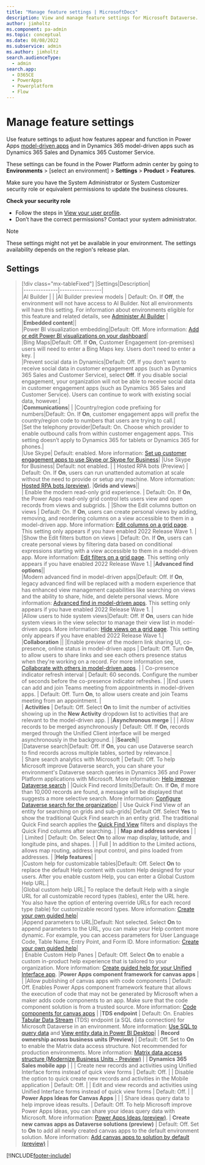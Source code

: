 ```yaml
---
title: "Manage feature settings | MicrosoftDocs"
description: View and manage feature settings for Microsoft Dataverse.
author: jimholtz
ms.component: pa-admin
ms.topic: conceptual
ms.date: 08/08/2022
ms.subservice: admin
ms.author: jimholtz 
search.audienceType: 
  - admin
search.app:
  - D365CE
  - PowerApps
  - Powerplatform
  - Flow
---
```

# Manage feature settings

Use feature settings to adjust how features appear and function in Power Apps [model-driven apps](/powerapps/maker/model-driven-apps/model-driven-app-overview) and in Dynamics 365 model-driven apps such as Dynamics 365 Sales and Dynamics 365 Customer Service.

These settings can be found in the Power Platform admin center by going to **Environments** > [select an environment] > **Settings** > **Product** > **Features**.

Make sure you have the System Administrator or System Customizer security role or equivalent permissions to update the business closures.

**Check your security role**

- Follow the steps in [View your user profile](/powerapps/user/view-your-user-profile).
- Don’t have the correct permissions? Contact your system administrator.

> [!NOTE]
> These settings might not yet be available in your environment. The settings availability depends on the region's release plan.

## Settings 

> [!div class="mx-tableFixed"]
> |Settings|Description|  
> |--------------|-----------------|  
> |AI Builder  |   |
> |AI Builder preview models  | Default: On. If **Off**, the environment will not have access to AI Builder. Not all environments will have this setting. For information about environments eligible for this feature and related details, see [Administer AI Builder](/ai-builder/administer)  |
> |**Embedded content**||  
> |Power BI visualization embedding|Default: Off. More information: [Add or edit Power BI visualizations on your dashboard](/powerapps/user/add-powerbi-dashboards)|  
> |Bing Maps|Default: Off. If **On**, Customer Engagement (on-premises) users will need to enter a Bing Maps key. Users don’t need to enter a key. |  
> |Prevent social data in Dynamics|Default: Off. If you don’t want to receive social data in customer engagement apps (such as Dynamics 365 Sales and Customer Service), select **Off**. If you disable social engagement, your organization will not be able to receive social data in customer engagement apps (such as Dynamics 365 Sales and Customer Service). Users can continue to work with existing social data, however.|  
> |**Communications**| |
> |Country/region code prefixing for numbers|Default: On. If **On**, customer engagement apps will prefix the country/region code to numbers that users are trying to call.|  
> |Set the telephony provider|Default: On. Choose which provider to enable outbound calls from within customer engagement apps. This setting doesn’t apply to Dynamics 365 for tablets or Dynamics 365 for phones.|  
> |Use Skype| Default: enabled. More information:  [Set up customer engagement apps to use Skype or Skype for Business](set-up-skype-or-skype-for-business.md)|
> |Use Skype for Business| Default: not enabled. |
> | Hosted RPA bots (Preview) | Default: On. If **On**, users can run unattended automation at scale without the need to provide or setup any machine. More information: [Hosted RPA bots (preview)](/power-automate/desktop-flows/hosted-rpa-bots). 
> |**Grids and views**||  
> | Enable the modern read-only grid experience. | Default: On. If **On**, the Power Apps read-only grid control lets users view and open records from views and subgrids. |
> |Show the Edit columns button on views | Default: On. If **On**, users can create personal views by adding, removing, and reordering columns on a view accessible to them in a model-driven app. More information: [Edit columns on a grid page](/powerapps/user/grid-filters-advanced#column-editor). This setting only appears if you have enabled 2022 Release Wave 1. |  
> |Show the Edit filters button on views | Default: On. If **On**, users can create personal views by filtering data based on conditional expressions starting with a view accessible to them in a model-driven app. More information: [Edit filters on a grid page](/powerapps/user/grid-filters-advanced#filter-editor). This setting only appears if you have enabled 2022 Release Wave 1.|
> |**Advanced find options**||  
> |Modern advanced find in model-driven apps|Default: Off. If **On**, legacy advanced find will be replaced with a modern experience that has enhanced view management capabilities like searching on views and the ability to share, hide, and delete personal views. More information: [Advanced find in model-driven apps](/powerapps/user/advanced-find). This setting only appears if you have enabled 2022 Release Wave 1. |  
> |Allow users to hide system views|Default: Off. If **On**, users can hide system views in the view selector to manage their view list in model-driven apps. More information: [Hide views on a grid page](/powerapps/user/grid-filters-advanced#hide-views). This setting only appears if you have enabled 2022 Release Wave 1.|
> |**Collaboration**  ||
> |Enable preview of the modern link sharing UI, co-presence, online status in model-driven apps  | Default: Off. Turn **On**, to allow users to share links and see each others presence status when they're working on a record. For more information see, [Collaborate with others in model-driven apps](/powerapps/user/collaboration).  |
> | Co-presence indicator refresh interval | Default: 60 seconds. Configure the number of seconds before the co-presence indicator refreshes. |
> |End users can add and join Teams meeting from appointments in model-driven apps.  | Default: Off. Turn **On**, to allow users create and join Teams meeting from an appointment. |  
> | **Activities**   | Default: Off. Select **On** to limit the number of activities showing up in the **New Activity** dropdown list to activities that are relevant to the model-driven app. | 
> |**Asynchronous merge** | |
> | Allow records to be merged asynchronously | Default: Off. If **On**, records merged through the Unified Client interface will be merged asynchronously in the background. |
> |**Search**||  
> |Dataverse search|Default: Off. If **On**, you can use Dataverse search to find records across multiple tables, sorted by relevance.|  
> | Share search analytics with Microsoft | Default: Off. To help Microsoft improve Dataverse search, you can share your environment's Dataverse search queries in Dynamics 365 and Power Platform applications with Microsoft. More information: [Help improve Dataverse search](configure-relevance-search-organization.md#help-improve-dataverse-search)      |
> |Quick Find record limits|Default: On. If **On**, if more than 10,000 records are found, a message will be displayed that suggests a more selective search. More information: [Configure Dataverse search for the organization](configure-relevance-search-organization.md)| 
> | Use Quick Find View of an entity for searching on grids and sub-grids| Default Off. Select **Yes** to show the traditional Quick Find search in an entity grid. The traditional Quick Find search applies the [Quick Find View](/powerapps/maker/model-driven-apps/create-edit-views#system-views) filters and displays the Quick Find columns after searching.      |
> | **Map and address services**   |    |
> | Limited   | Default: On. Select **On** to allow map display, latitude, and longitude pins, and shapes.  |
> | Full      | In addition to the Limited actions, allows map routing, address input control, and pins loaded from addresses. |
> |**Help features**|  |  
> |Custom help for customizable tables|Default: Off. Select **On** to replace the default Help content with custom Help designed for your users. After you enable custom Help, you can enter a Global Custom Help URL.|  
> |Global custom help URL| To replace the default Help with a single URL for all customizable record types (tables), enter the URL here. You also have the option of entering override URLs for each record type (table) for customizable record types. More information: [Create your own guided help](/powerapps/maker/model-driven-apps/create-guided-help-learning-path)|  
> |Append parameters to URL|Default: Not selected.  Select **On** to append parameters to the URL, you can make your Help content more dynamic. For example, you can access parameters for User Language Code, Table Name, Entry Point, and Form ID. More information: [Create your own guided help](/powerapps/maker/model-driven-apps/create-guided-help-learning-path)|  
> | Enable Custom Help Panes | Default: Off. Select **On** to enable a custom in-product help experience that is tailored to your organization. More information: [Create guided help for your Unified Interface app](/power-apps/maker/data-platform/create-custom-help-pages).
> |**Power Apps component framework for canvas apps**  |  |
> |Allow publishing of canvas apps with code components | Default: Off. Enables Power Apps component framework feature that allows the execution of code that may not be generated by Microsoft when a maker adds code components to an app. Make sure that the code component solution is from a trusted source. More information: [Code components for canvas apps](/powerapps/developer/component-framework/component-framework-for-canvas-apps) |
> |**TDS endpoint** | Default: On. Enables [Tabular Data Stream](/openspecs/windows_protocols/ms-tds/893fcc7e-8a39-4b3c-815a-773b7b982c50) (TDS) endpoint (a SQL data connection) for Microsoft Dataverse in an environment. More information: [Use SQL to query data](/powerapps/developer/common-data-service/cds-sql-query) and [View entity data in Power BI Desktop](/powerapps/maker/common-data-service/view-entity-data-power-bi)|
> | **Record ownership across business units (Preview)**  | Default: Off. Set to **On** to enable the Matrix data access structure. Not recommended for production environments.  More information: [Matrix data access structure (Modernize Business Units - Preview)](wp-security-cds.md#matrix-data-access-structure-modernize-business-units---preview) |
> | **Dynamics 365 Sales mobile app** |  |
> | Create new records and activities using Unified Interface forms instead of quick view forms | Default: Off. |
> | Disable the option to quick create new records and activities in the Mobile application | Default: Off. |
> | Edit and view records and activities using Unified Interface forms instead of quick view forms | Default: Off. |
> | **Power Apps Ideas for Canvas Apps** | |
> | Share ideas query data to help improve ideas results. | Default: Off. To help Microsoft improve Power Apps Ideas, you can share your ideas query data with Microsoft. More information: [Power Apps Ideas (preview)](/power-apps/maker/canvas-apps/power-apps-ideas).
> | **Create new canvas apps as Dataverse solutions (preview)**  | Default: Off. Set to **On** to add all newly created canvas apps to the default environment solution.  More information: [Add canvas apps to solution by default (preview)](/power-apps/maker/canvas-apps/add-app-solution-default) |

[!INCLUDE[footer-include](../includes/footer-banner.md)]
